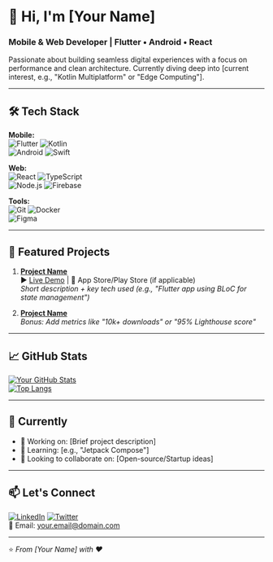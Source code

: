 # 👋 Hi, I'm [Your Name]  
### **Mobile & Web Developer** | Flutter • Android • React  

Passionate about building seamless digital experiences with a focus on performance and clean architecture. Currently diving deep into [current interest, e.g., "Kotlin Multiplatform" or "Edge Computing"].  

---

## 🛠️ **Tech Stack**  
**Mobile:**  
![Flutter](https://img.shields.io/badge/Flutter-02569B?style=flat&logo=flutter&logoColor=white)
![Kotlin](https://img.shields.io/badge/Kotlin-7F52FF?style=flat&logo=kotlin&logoColor=white)  
![Android](https://img.shields.io/badge/Android-3DDC84?style=flat&logo=android&logoColor=white)
![Swift](https://img.shields.io/badge/Swift-F05138?style=flat&logo=swift&logoColor=white)  

**Web:**  
![React](https://img.shields.io/badge/React-61DAFB?style=flat&logo=react&logoColor=black)
![TypeScript](https://img.shields.io/badge/TypeScript-3178C6?style=flat&logo=typescript&logoColor=white)  
![Node.js](https://img.shields.io/badge/Node.js-339933?style=flat&logo=node.js&logoColor=white)
![Firebase](https://img.shields.io/badge/Firebase-FFCA28?style=flat&logo=firebase&logoColor=black)  

**Tools:**  
![Git](https://img.shields.io/badge/Git-F05032?style=flat&logo=git&logoColor=white)
![Docker](https://img.shields.io/badge/Docker-2496ED?style=flat&logo=docker&logoColor=white)  
![Figma](https://img.shields.io/badge/Figma-F24E1E?style=flat&logo=figma&logoColor=white)

---

## 🚀 **Featured Projects**  
1. **[Project Name](https://github.com/yourlink)**  
   ▶️ [Live Demo](link) | 📱 App Store/Play Store (if applicable)  
   *Short description + key tech used (e.g., "Flutter app using BLoC for state management")*  

2. **[Project Name](https://github.com/yourlink)**  
   *Bonus: Add metrics like "10k+ downloads" or "95% Lighthouse score"*  

---

## 📈 **GitHub Stats**  
[![Your GitHub Stats](https://github-readme-stats.vercel.app/api?username=yourusername&show_icons=true&theme=radical)](https://github.com/yourusername)  
[![Top Langs](https://github-readme-stats.vercel.app/api/top-langs/?username=yourusername&layout=compact&theme=radical)](https://github.com/yourusername)  

---

## 🌟 **Currently**  
- 🔭 Working on: [Brief project description]  
- 🌱 Learning: [e.g., "Jetpack Compose"]  
- 👯 Looking to collaborate on: [Open-source/Startup ideas]  

---

## 📫 **Let's Connect**  
[![LinkedIn](https://img.shields.io/badge/LinkedIn-0A66C2?style=flat&logo=linkedin&logoColor=white)](https://linkedin.com/in/yourprofile)
[![Twitter](https://img.shields.io/badge/Twitter-1DA1F2?style=flat&logo=twitter&logoColor=white)](https://twitter.com/yourhandle)  
📧 Email: your.email@domain.com  

---

⭐ *From [Your Name] with ❤️*  
